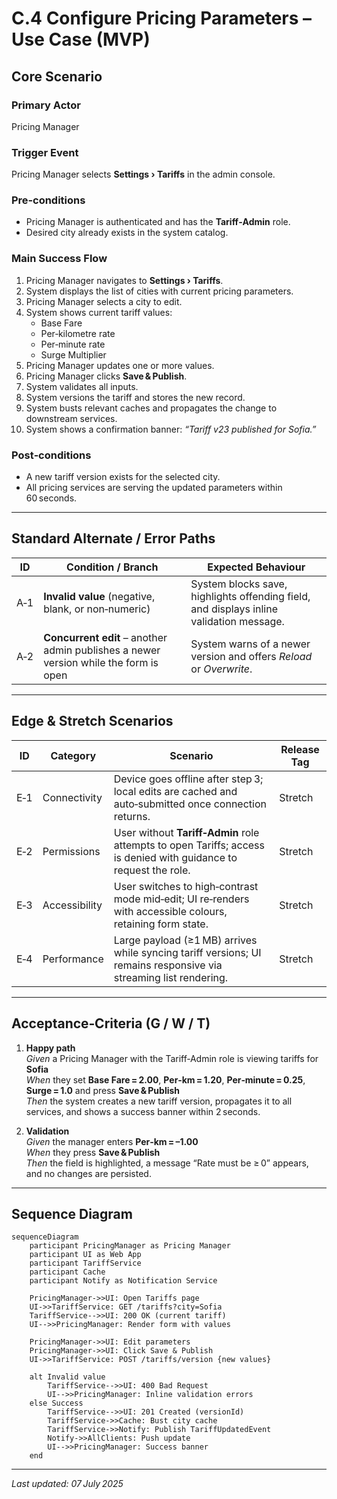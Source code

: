 # C.4 Configure Pricing Parameters – Use Case (MVP)

## Core Scenario

### Primary Actor
Pricing Manager

### Trigger Event
Pricing Manager selects **Settings › Tariffs** in the admin console.

### Pre‑conditions
* Pricing Manager is authenticated and has the **Tariff‑Admin** role.
* Desired city already exists in the system catalog.

### Main Success Flow
1. Pricing Manager navigates to **Settings › Tariffs**.
2. System displays the list of cities with current pricing parameters.
3. Pricing Manager selects a city to edit.
4. System shows current tariff values:
   * Base Fare  
   * Per‑kilometre rate  
   * Per‑minute rate  
   * Surge Multiplier
5. Pricing Manager updates one or more values.
6. Pricing Manager clicks **Save & Publish**.
7. System validates all inputs.
8. System versions the tariff and stores the new record.
9. System busts relevant caches and propagates the change to downstream services.
10. System shows a confirmation banner: *“Tariff v23 published for Sofia.”*

### Post‑conditions
* A new tariff version exists for the selected city.
* All pricing services are serving the updated parameters within 60 seconds.

---

## Standard Alternate / Error Paths

| ID | Condition / Branch | Expected Behaviour |
|----|--------------------|--------------------|
| A‑1 | **Invalid value** (negative, blank, or non‑numeric) | System blocks save, highlights offending field, and displays inline validation message. |
| A‑2 | **Concurrent edit** – another admin publishes a newer version while the form is open | System warns of a newer version and offers *Reload* or *Overwrite*. |

---

## Edge & Stretch Scenarios

| ID | Category | Scenario | Release Tag |
|----|----------|----------|-------------|
| E‑1 | Connectivity | Device goes offline after step 3; local edits are cached and auto‑submitted once connection returns. | Stretch |
| E‑2 | Permissions | User without **Tariff‑Admin** role attempts to open Tariffs; access is denied with guidance to request the role. | Stretch |
| E‑3 | Accessibility | User switches to high‑contrast mode mid‑edit; UI re‑renders with accessible colours, retaining form state. | Stretch |
| E‑4 | Performance | Large payload (≥1 MB) arrives while syncing tariff versions; UI remains responsive via streaming list rendering. | Stretch |

---

## Acceptance‑Criteria (G / W / T)

1. **Happy path**  
   *Given* a Pricing Manager with the Tariff‑Admin role is viewing tariffs for **Sofia**  
   *When* they set **Base Fare = 2.00**, **Per‑km = 1.20**, **Per‑minute = 0.25**, **Surge = 1.0** and press **Save & Publish**  
   *Then* the system creates a new tariff version, propagates it to all services, and shows a success banner within 2 seconds.

2. **Validation**  
   *Given* the manager enters **Per‑km = –1.00**  
   *When* they press **Save & Publish**  
   *Then* the field is highlighted, a message “Rate must be ≥ 0” appears, and no changes are persisted.

---

## Sequence Diagram

```mermaid
sequenceDiagram
    participant PricingManager as Pricing Manager
    participant UI as Web App
    participant TariffService
    participant Cache
    participant Notify as Notification Service

    PricingManager->>UI: Open Tariffs page
    UI->>TariffService: GET /tariffs?city=Sofia
    TariffService-->>UI: 200 OK (current tariff)
    UI-->>PricingManager: Render form with values

    PricingManager->>UI: Edit parameters
    PricingManager->>UI: Click Save & Publish
    UI->>TariffService: POST /tariffs/version {new values}

    alt Invalid value
        TariffService-->>UI: 400 Bad Request
        UI-->>PricingManager: Inline validation errors
    else Success
        TariffService-->>UI: 201 Created (versionId)
        TariffService->>Cache: Bust city cache
        TariffService->>Notify: Publish TariffUpdatedEvent
        Notify->>AllClients: Push update
        UI-->>PricingManager: Success banner
    end
```

---

*Last updated: 07 July 2025*
